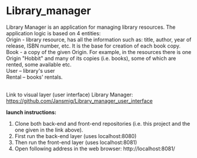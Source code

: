 # Library_manager

Library Manager is an application for managing library resources. The application logic is based on 4 entities: 
<br>Origin - library resource, has all the information such as: title, author, year of release, ISBN number, etc. It is the base for creation of each book copy.
<br>Book - a copy of the given Origin. For example, in the resources there is one Origin "Hobbit" and many of its copies (i.e. books), some of which are rented, some available etc.
<br>User – library's user
<br>Rental – books' rentals. 
<br>

<br>Link to visual layer (user interface) Library Manager:
https://github.com/Jansmig/Library_manager_user_interface


<b>launch instructions:</b>
1.	Clone both back-end and front-end repositories (i.e. this project and the one given in the link above).
2.	First run the back-end layer (uses localhost:8080)
3.  Then run the front-end layer (uses localhost:8081)
4.	Open following address in the web browser:   http://localhost:8081/

 
<br>
